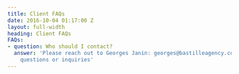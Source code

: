```yaml
---
title: Client FAQs
date: 2016-10-04 01:17:00 Z
layout: full-width
heading: Client FAQs
FAQs:
- question: Who should I contact?
  answer: 'Please reach out to Georges Janin: georges@bastilleagency.com with any
    questions or inquiries'
---
```

